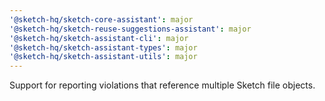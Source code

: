 ```yaml
---
'@sketch-hq/sketch-core-assistant': major
'@sketch-hq/sketch-reuse-suggestions-assistant': major
'@sketch-hq/sketch-assistant-cli': major
'@sketch-hq/sketch-assistant-types': major
'@sketch-hq/sketch-assistant-utils': major
---
```


Support for reporting violations that reference multiple Sketch file objects.
